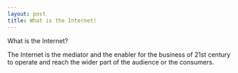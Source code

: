 ```yaml
---
layout: post
title: What is the Internet!
---
```


What is the Internet?

The Internet is the mediator and the enabler for the business of 21st century to operate and reach the wider part of the audience or the consumers.


